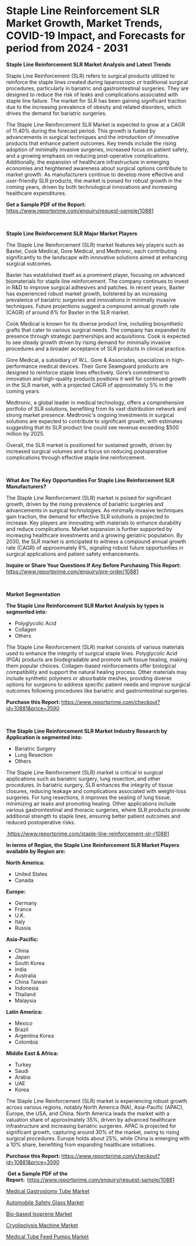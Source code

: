 <p><h1>Staple Line Reinforcement SLR Market Growth, Market Trends, COVID-19 Impact, and Forecasts for period from 2024 - 2031</h1></p><p><strong>Staple Line Reinforcement SLR Market Analysis and Latest Trends</strong></p>
<p><p>Staple Line Reinforcement (SLR) refers to surgical products utilized to reinforce the staple lines created during laparoscopic or traditional surgical procedures, particularly in bariatric and gastrointestinal surgeries. They are designed to reduce the risk of leaks and complications associated with staple line failure. The market for SLR has been gaining significant traction due to the increasing prevalence of obesity and related disorders, which drives the demand for bariatric surgeries.</p><p>The Staple Line Reinforcement SLR Market is expected to grow at a CAGR of 11.40% during the forecast period. This growth is fueled by advancements in surgical techniques and the introduction of innovative products that enhance patient outcomes. Key trends include the rising adoption of minimally invasive surgeries, increased focus on patient safety, and a growing emphasis on reducing post-operative complications. Additionally, the expansion of healthcare infrastructure in emerging economies and heightened awareness about surgical options contribute to market growth. As manufacturers continue to develop more effective and user-friendly SLR products, the market is poised for robust growth in the coming years, driven by both technological innovations and increasing healthcare expenditures.</p></p>
<p><strong>Get a Sample PDF of the Report:&nbsp;</strong> <a href="https://www.reportprime.com/enquiry/request-sample/10881">https://www.reportprime.com/enquiry/request-sample/10881</a></p>
<p>&nbsp;</p>
<p><strong>Staple Line Reinforcement SLR Major Market Players</strong></p>
<p><p>The Staple Line Reinforcement (SLR) market features key players such as Baxter, Cook Medical, Gore Medical, and Medtronic, each contributing significantly to the landscape with innovative solutions aimed at enhancing surgical outcomes.</p><p>Baxter has established itself as a prominent player, focusing on advanced biomaterials for staple line reinforcement. The company continues to invest in R&D to improve surgical adhesives and patches. In recent years, Baxter has experienced robust market growth, bolstered by an increasing prevalence of bariatric surgeries and innovations in minimally invasive techniques. Future projections suggest a compound annual growth rate (CAGR) of around 6% for Baxter in the SLR market.</p><p>Cook Medical is known for its diverse product line, including biosynthetic grafts that cater to various surgical needs. The company has expanded its presence through strategic partnerships and acquisitions. Cook is expected to see steady growth driven by rising demand for minimally invasive procedures and a broader acceptance of SLR products in clinical practice.</p><p>Gore Medical, a subsidiary of W.L. Gore & Associates, specializes in high-performance medical devices. Their Gore Seamguard products are designed to reinforce staple lines effectively. Gore’s commitment to innovation and high-quality products positions it well for continued growth in the SLR market, with a projected CAGR of approximately 5% in the coming years.</p><p>Medtronic, a global leader in medical technology, offers a comprehensive portfolio of SLR solutions, benefiting from its vast distribution network and strong market presence. Medtronic's ongoing investments in surgical solutions are expected to contribute to significant growth, with estimates suggesting that its SLR product line could see revenue exceeding $500 million by 2025.</p><p>Overall, the SLR market is positioned for sustained growth, driven by increased surgical volumes and a focus on reducing postoperative complications through effective staple line reinforcement.</p></p>
<p>&nbsp;</p>
<p><strong>What Are The Key Opportunities For Staple Line Reinforcement SLR Manufacturers?</strong></p>
<p><p>The Staple Line Reinforcement (SLR) market is poised for significant growth, driven by the rising prevalence of bariatric surgeries and advancements in surgical technologies. As minimally invasive techniques gain traction, the demand for effective SLR solutions is projected to increase. Key players are innovating with materials to enhance durability and reduce complications. Market expansion is further supported by increasing healthcare investments and a growing geriatric population. By 2030, the SLR market is anticipated to witness a compound annual growth rate (CAGR) of approximately 8%, signaling robust future opportunities in surgical applications and patient safety enhancements.</p></p>
<p><strong>Inquire or Share Your Questions If Any Before Purchasing This Report:</strong> <a href="https://www.reportprime.com/enquiry/pre-order/10881">https://www.reportprime.com/enquiry/pre-order/10881</a></p>
<p>&nbsp;</p>
<p><strong>Market Segmentation</strong></p>
<p><strong>The Staple Line Reinforcement SLR Market Analysis by types is segmented into:</strong></p>
<p><ul><li>Polyglycolic Acid</li><li>Collagen</li><li>Others</li></ul></p>
<p><p>The Staple Line Reinforcement (SLR) market consists of various materials used to enhance the integrity of surgical staple lines. Polyglycolic Acid (PGA) products are biodegradable and promote soft tissue healing, making them popular choices. Collagen-based reinforcements offer biological compatibility and support the natural healing process. Other materials may include synthetic polymers or absorbable meshes, providing diverse options for surgeons to address specific patient needs and improve surgical outcomes following procedures like bariatric and gastrointestinal surgeries.</p></p>
<p><strong>Purchase this Report:&nbsp;</strong><a href="https://www.reportprime.com/checkout?id=10881&price=3590">https://www.reportprime.com/checkout?id=10881&price=3590</a></p>
<p>&nbsp;</p>
<p><strong>The Staple Line Reinforcement SLR Market Industry Research by Application is segmented into:</strong></p>
<p><ul><li>Bariatric Surgery</li><li>Lung Resection</li><li>Others</li></ul></p>
<p><p>The Staple Line Reinforcement (SLR) market is critical in surgical applications such as bariatric surgery, lung resection, and other procedures. In bariatric surgery, SLR enhances the integrity of tissue closures, reducing leakage and complications associated with weight-loss surgeries. For lung resections, it improves the sealing of lung tissue, minimizing air leaks and promoting healing. Other applications include various gastrointestinal and thoracic surgeries, where SLR products provide additional strength to staple lines, ensuring better patient outcomes and reduced postoperative risks.</p></p>
<p><a href="https://www.reportprime.com/staple-line-reinforcement-slr-r10881">&nbsp;https://www.reportprime.com/staple-line-reinforcement-slr-r10881</a></p>
<p><strong>In terms of Region, the Staple Line Reinforcement SLR Market Players available by Region are:</strong></p>
<p>
    <p> <strong> North America: </strong>
        <ul>
            <li>United States</li>
            <li>Canada</li>
        </ul>
        </p> 
    <p> <strong> Europe: </strong>
        <ul>
            <li>Germany</li>
            <li>France</li>
            <li>U.K.</li>
            <li>Italy</li>
            <li>Russia</li>
        </ul>
        </p> 
    <p> <strong> Asia-Pacific: </strong>
        <ul>
            <li>China</li>
            <li>Japan</li>
            <li>South Korea</li>
            <li>India</li>
            <li>Australia</li>
            <li>China Taiwan</li>
            <li>Indonesia</li>
            <li>Thailand</li>
            <li>Malaysia</li>
        </ul>
        </p> 
    <p> <strong> Latin America: </strong>
        <ul>
            <li>Mexico</li>
            <li>Brazil</li>
            <li>Argentina Korea</li>
            <li>Colombia</li>
        </ul>
        </p> 
    <p> <strong> Middle East & Africa: </strong>
        <ul>
            <li>Turkey</li>
            <li>Saudi</li>
            <li>Arabia</li>
            <li>UAE</li>
            <li>Korea</li>
        </ul>
    </p>
    </p>
<p><p>The Staple Line Reinforcement (SLR) market is experiencing robust growth across various regions, notably North America (NA), Asia-Pacific (APAC), Europe, the USA, and China. North America leads the market with a valuation share of approximately 35%, driven by advanced healthcare infrastructure and increasing bariatric surgeries. APAC is projected for significant growth, capturing around 30% of the market, owing to rising surgical procedures. Europe holds about 25%, while China is emerging with a 10% share, benefiting from expanding healthcare initiatives.</p></p>
<p><strong>Purchase this Report: </strong><a href="https://www.reportprime.com/checkout?id=10881&price=3590">https://www.reportprime.com/checkout?id=10881&price=3590</a></p>
<p>&nbsp;<strong>Get a Sample PDF of the Report:&nbsp;&nbsp;</strong><a href="https://www.reportprime.com/enquiry/request-sample/10881">https://www.reportprime.com/enquiry/request-sample/10881</a></p>
<p><strong></strong></p>
<p><p><a href="https://medium.com/@felipestehr/the-medical-gastrostomy-tube-market-has-witnessed-significant-growth-in-recent-years-and-this-224650a6444a">Medical Gastrostomy Tube Market</a></p><p><a href="https://www.linkedin.com/pulse/exploring-automobile-safety-glass-market-dynamics-global-ezyxe?trackingId=%2BB81T9nRRXCBK3r8xfZ6Gw%3D%3D">Automobile Safety Glass Market</a></p><p><a href="https://issuu.com/reportprime-2/docs/bio-based-isoprene-market-size-2030_d36e0fde3141db">Bio-based Isoprene Market</a></p><p><a href="https://github.com/SanjidaKhan901/Market-Research-Report-List-1/blob/main/cryolipolysis-machine-market.md">Cryolipolysis Machine Market</a></p><p><a href="https://medium.com/@madisynreinger/the-medical-tube-feed-pumps-market-has-grown-significantly-as-a-result-of-several-important-2040630daa9a">Medical Tube Feed Pumps Market</a></p></p>
